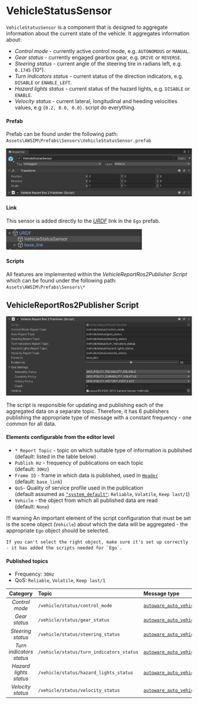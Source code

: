 # VehicleStatusSensor
`VehicleStatusSensor` is a component that is designed to aggregate information about the current state of the vehicle. It aggregates information about:

- *Control mode* - currently active control mode, e.g. `AUTONOMOUS` or `MANUAL`.
- *Gear status* - currently engaged gearbox gear, e.g. `DRIVE` or `REVERSE`.
- *Steering status* - current angle of the steering tire in radians left, e.g. `0.1745` (10&deg;).
- *Turn indicators status* - current status of the direction indicators, e.g. `DISABLE` or `ENABLE_LEFT`.
- *Hazard lights status* - current status of the hazard lights, e.g. `DISABLE` or `ENABLE`.
- *Velocity status* - current lateral, longitudinal and heeding velocities values, e.g `{0.2, 0.0, 0.0}`.
 script do everything.

#### Prefab
Prefab can be found under the following path:<br> `Assets\AWSIM\Prefabs\Sensors\VehicleStatusSensor.prefab`

![components](components.png)

#### Link

This sensor is added directly to the [*URDF*](https://docs.ros.org/en/humble/Tutorials/Intermediate/URDF/URDF-Main.html)  link in the `Ego` prefab.

![link](link.png)

#### Scripts 

All features are implemented within the *VehicleReportRos2Publisher Script* which can be found under the following path: `Assets\AWSIM\Prefabs\Sensors\*`

## VehicleReportRos2Publisher Script
![script](script.png)

The script is responsible for updating and publishing each of the aggregated data on a separate topic. Therefore, it has 6 publishers publishing the appropriate type of message with a constant frequency - one common for all data.
#### Elements configurable from the editor level
- `* Report Topic` - topic on which suitable type of information is published<br>(default: listed in the table below)
- `Publish Hz` - frequency of publications on each topic<br>(default: `30Hz`)
- `Frame ID` - frame in which data is published, used in [`Header`](https://docs.ros2.org/latest/api/std_msgs/msg/Header.html)<br>(default: `base_link`)
- `QoS`- Quality of service profile used in the publication<br>(default assumed as [`"system_default"`](https://docs.ros.org/en/humble/Concepts/About-Quality-of-Service-Settings.html): `Reliable`, `Volatile`, `Keep last/1`)
- `Vehicle` - the object from which all published data are read<br>(default: `None`)

!!! warning
    An important element of the script configuration that must be set is the scene object (`Vehicle`) about which the data will be aggregated - the appropriate `Ego` object should be selected.

    If you can't select the right object, make sure it's set up correctly - it has added the scripts needed for `Ego`.
#### Published topics
- Frequency: `30Hz`
- QoS: `Reliable`, `Volatile`, `Keep last/1`

|         Category         | Topic                                    | Message type                                                                                                                                                             | `frame_id`  |
| :----------------------: | :--------------------------------------- | :----------------------------------------------------------------------------------------------------------------------------------------------------------------------- | :---------: |
|      *Control mode*      | `/vehicle/status/control_mode`           | [`autoware_auto_vehicle_msgs/ControlModeReport`](https://github.com/tier4/autoware_auto_msgs/blob/tier4/main/autoware_auto_vehicle_msgs/msg/ControlModeReport.idl)       |      -      |
|      *Gear status*       | `/vehicle/status/gear_status`            | [`autoware_auto_vehicle_msgs/GearReport` ](https://github.com/tier4/autoware_auto_msgs/blob/tier4/main/autoware_auto_vehicle_msgs/msg/GearReport.idl)                    |      -      |
|    *Steering status*     | `/vehicle/status/steering_status`        | [`autoware_auto_vehicle_msgs/SteeringReport`](https://github.com/tier4/autoware_auto_msgs/blob/tier4/main/autoware_auto_vehicle_msgs/msg/SteeringReport.idl)             |      -      |
| *Turn indicators status* | `/vehicle/status/turn_indicators_status` | [`autoware_auto_vehicle_msgs/TurnIndicatorsReport`](https://github.com/tier4/autoware_auto_msgs/blob/tier4/main/autoware_auto_vehicle_msgs/msg/TurnIndicatorsReport.idl) |      -      |
|  *Hazard lights status*  | `/vehicle/status/hazard_lights_status`   | [`autoware_auto_vehicle_msgs/HazardLightsReport`](https://github.com/tier4/autoware_auto_msgs/blob/tier4/main/autoware_auto_vehicle_msgs/msg/HazardLightsReport.idl)     |      -      |
|    *Velocity status*     | `/vehicle/status/velocity_status`        | [`autoware_auto_vehicle_msgs/VehicleReport`](https://github.com/tier4/autoware_auto_msgs/blob/tier4/main/autoware_auto_vehicle_msgs/msg/VelocityReport.idl)              | `base_line` |

